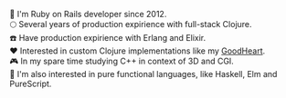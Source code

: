 🥷 I'm Ruby on Rails developer since 2012.<br>
🌕 Several years of production expirience with full-stack Clojure.<br>
☎️ Have production expirience with Erlang and Elixir.<br>
❤️ Interested in custom Clojure implementations like my [GoodHeart](https://github.com/dimafedotov/goodheart).<br>
🎮 In my spare time studying C++ in context of 3D and CGI.<br>
🔬 I'm also interested in pure functional languages, like Haskell, Elm and PureScript.<br>
